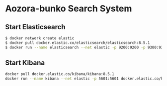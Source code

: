 # Aozora-bunko Search System

## Start Elasticsearch

```bash
$ docker network create elastic
$ docker pull docker.elastic.co/elasticsearch/elasticsearch:8.5.1
$ docker run --name elasticsearch --net elastic -p 9200:9200 -p 9300:9300 -e "discovery.type=single-node" -t docker.elastic.co/elasticsearch/elasticsearch:8.5.1
```

## Start Kibana

```bash
docker pull docker.elastic.co/kibana/kibana:8.5.1
docker run --name kibana --net elastic -p 5601:5601 docker.elastic.co/kibana/kibana:8.5.1
```
